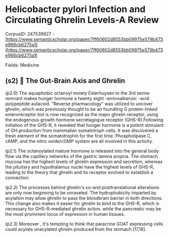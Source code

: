 # Helicobacter pylori Infection and Circulating Ghrelin Levels-A Review

CorpusID: 247539927 - [https://www.semanticscholar.org/paper/7ff60602d8553bb09975e579b473e966cb6275a1](https://www.semanticscholar.org/paper/7ff60602d8553bb09975e579b473e966cb6275a1)

Fields: Medicine

## (s2)  The Gut-Brain Axis and Ghrelin
(p2.0) The aquaphobic octanoyl moiety Esterhuysen to the 3rd serine remnant makes hunger hormone a twenty eight -aminoalkanoic -acid polypeptide autacoid. "Reverse pharmacology" was utilized to uncover ghrelin, which was previously thought to be an foundling G protein-linked enteroreceptor but is now recognized as the major ghrelin receptor, using the endogenous growth hormone secretagogue receptor (GHS-R).Following initiation of the GHS-R, it revealed that hunger hormone is a potent stimulant of GH production from mammalian somatotroph cells. It was discovered a fresh element of the somatotrophin for the first time. Phospholipase C, cAMP, and the nitric oxide/cGMP system are all involved in this activity.

(p2.1) The octanoylated mature hormone is released into the general body flow via the capillary networks of the gastric lamina propria. The stomach mucosa has the highest levels of ghrelin expression and secretion, whereas the pituitary and hypothalamus nuclei have the highest levels of GHS-R, leading to the theory that ghrelin and its receptor evolved to establish a connection.

(p2.2) The processes behind ghrelin's co-and posttranslational alterations are only now beginning to be unraveled. The hydrophobicity imparted by acylation may allow ghrelin to pass the bloodbrain barrier in both directions. This change also makes it easier for ghrelin to bind to the GHS-R, which is necessary for GHS-R-mediated ghrelin action. while the pancreatic may be the most prominent locus of expression in human tissues.

(p2.3) Moreover , it's tempting to think that paracrine GOAT expressing cells could acylate unacylated ghrelin produced from the stomach [17,18].
